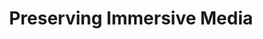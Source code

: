 ---
abstract: null
creators:
- SERHAT KARAMAN, OSMAN
date: null
document_url: https://services.phaidra.univie.ac.at/api/object/o:1424815/download
grand_parent: iPRES
institutions:
- Sabancı University Sakıp Sabancı Museum,Istanbul,Turkey
keywords: []
landing_page_url: https://phaidra.univie.ac.at/o:1424815
language: eng
layout: publication
license: All rights reserved
notes_url: null
parent: iPRES 2021
presentation_url: null
publication_type: lightning talk
size: 78029
source_name: iPRES
title: Preserving Immersive Media
year: 2021
---